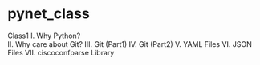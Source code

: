 # pynet_class
Class1 
  I. Why Python?               
   II. Why care about Git?
   III. Git (Part1)
   IV. Git (Part2)
    V. YAML Files
   VI. JSON Files
  VII. ciscoconfparse Library

